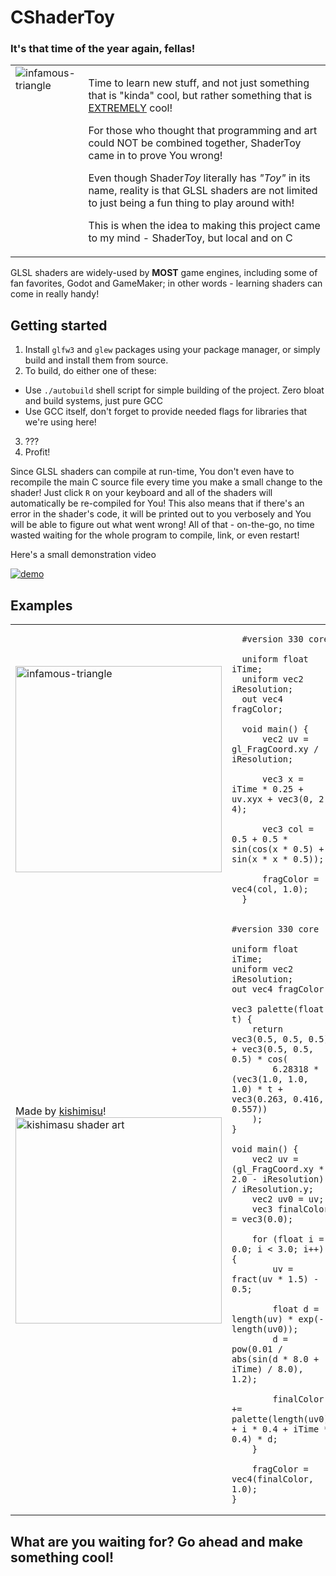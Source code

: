 # CShaderToy

### It's that time of the year again, fellas!

<table>
  <tr>
    <td valign="top">
      <img src="https://github.com/alexlnkp/CShaderToy/assets/79400603/44c5f5ea-9e85-4b3a-907f-3912847484f3" alt="infamous-triangle" style="display: block; margin-left: auto; margin-right: auto;" />
    </td>
    <td valign="top">
      <p>Time to learn new stuff, and not just something that is "kinda" cool, but rather something that is <u>EXTREMELY</u> cool!</p>
      <p>For those who thought that programming and art could NOT be combined together, ShaderToy came in to prove You wrong!</p>
      <p>Even though Shader<i>Toy</i> literally has <i>"Toy"</i> in its name, reality is that GLSL shaders are not limited to just being a fun thing to play around with!</p>
      <p>This is when the idea to making this project came to my mind - ShaderToy, but local and on C</p>
    </td>
  </tr>
</table>

GLSL shaders are widely-used by **MOST** game engines, including some of fan favorites, Godot and GameMaker; in other words - learning shaders can come in really handy!

## Getting started
1. Install `glfw3` and `glew` packages using your package manager, or simply build and install them from source.
2. To build, do either one of these:
-   Use `./autobuild` shell script for simple building of the project. Zero bloat and build systems, just pure GCC
-   Use GCC itself, don't forget to provide needed flags for libraries that we're using here!
3. ???
4. Profit!

Since GLSL shaders can compile at run-time, You don't even have to recompile the main C source file every time you make a small change to the shader!
Just click `R` on your keyboard and all of the shaders will automatically be re-compiled for You! 
This also means that if there's an error in the shader's code, it will be printed out to you verbosely and You will be able to figure out what went wrong!
All of that - on-the-go, no time wasted waiting for the whole program to compile, link, or even restart!

Here's a small demonstration video

[![demo](https://i.ytimg.com/vi/j519qeBmu3Y/maxresdefault.jpg)](https://youtu.be/j519qeBmu3Y "CShaderToy demo")

## Examples
<table>
  
  <tr>
    <td valign="center" halign="center">
      <img src="https://github.com/alexlnkp/CShaderToy/assets/79400603/1fc9d4ef-473f-4439-908e-9a90b26b80e2" alt="infamous-triangle" width="330" style="display: block; margin-left: auto; margin-right: auto;" />
    </td>
  <td valign="top">
  
      #version 330 core
  
      uniform float iTime;
      uniform vec2 iResolution;
      out vec4 fragColor;
  
      void main() {
          vec2 uv = gl_FragCoord.xy / iResolution;
  
          vec3 x = iTime * 0.25 + uv.xyx + vec3(0, 2, 4);
  
          vec3 col = 0.5 + 0.5 * sin(cos(x * 0.5) + sin(x * x * 0.5));
  
          fragColor = vec4(col, 1.0);
      }
    
  </td>
  </tr>
  <tr>
    <td valign="center" halign="center">
      Made by <a href="https://www.kishimisu.art/">kishimisu</a>!
      <img src="https://github.com/alexlnkp/CShaderToy/assets/79400603/fa816392-e44d-4fea-9d3d-af0ebd25fefd" alt="kishimasu shader art" width="330" style="display: block; margin-left: auto; margin-right: auto;" />
    </td>
    <td valign="top">

    #version 330 core

    uniform float iTime;
    uniform vec2 iResolution;
    out vec4 fragColor;

    vec3 palette(float t) {
        return vec3(0.5, 0.5, 0.5) + vec3(0.5, 0.5, 0.5) * cos(
            6.28318 * (vec3(1.0, 1.0, 1.0) * t + vec3(0.263, 0.416, 0.557))
        );
    }

    void main() {
        vec2 uv = (gl_FragCoord.xy * 2.0 - iResolution) / iResolution.y;
        vec2 uv0 = uv;
        vec3 finalColor = vec3(0.0);

        for (float i = 0.0; i < 3.0; i++) {
            uv = fract(uv * 1.5) - 0.5;

            float d = length(uv) * exp(-length(uv0));
            d = pow(0.01 / abs(sin(d * 8.0 + iTime) / 8.0), 1.2);

            finalColor += palette(length(uv0) + i * 0.4 + iTime * 0.4) * d;
        }

        fragColor = vec4(finalColor, 1.0);
    }
  </td>
  </tr>
  
</table>

## What are you waiting for? Go ahead and make something cool!